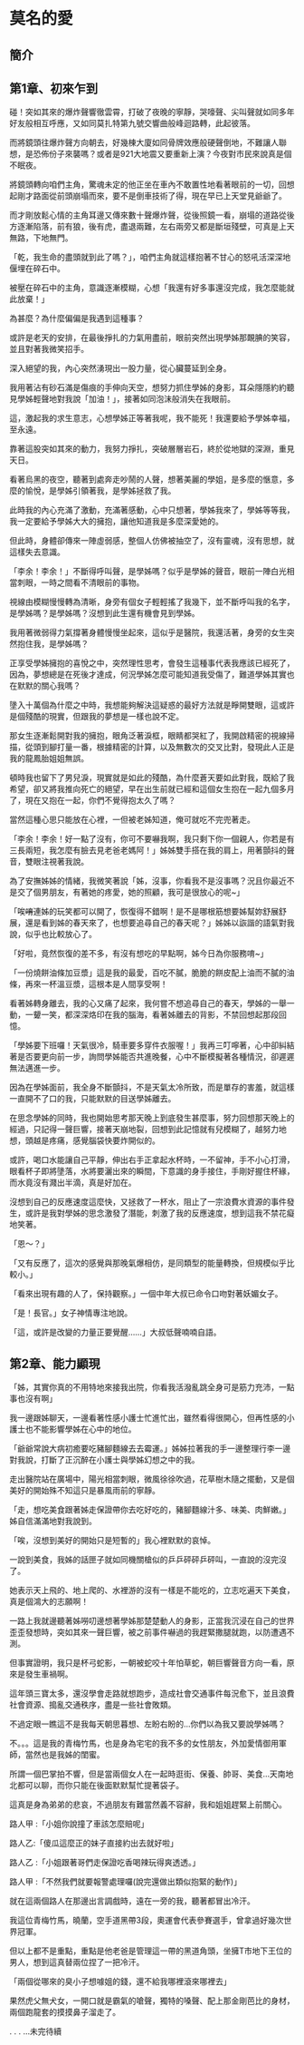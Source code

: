 # 莫名的愛

## 簡介

## 第1章、初來乍到

碰！突如其來的爆炸聲響徹雲霄，打破了夜晚的寧靜，哭嚎聲、尖叫聲就如同多年好友般相互呼應，又如同莫扎特第九號交響曲般峰迴路轉，此起彼落。

而將鏡頭往爆炸聲方向朝去，好幾棟大廈如同骨牌效應般硬聲倒地，不難讓人聯想，是恐佈份子來襲嗎？或者是921大地震又要重新上演？今夜對市民來說真是個不眠夜。

將鏡頭轉向咱們主角，驚魂未定的他正坐在車內不敢置性地看著眼前的一切，回想起剛才路面從前頭崩塌而來，要不是倒車技術了得，現在早已上天堂見爺爺了。

而才剛放鬆心情的主角耳邊又傳來數十聲爆炸聲，從後照鏡一看，崩塌的道路從後方逐漸陷落，前有狼，後有虎，盡退兩難，左右兩旁又都是斷垣殘壁，可真是上天無路，下地無門。

「乾，我生命的盡頭就到此了嗎？」，咱們主角就這樣抱著不甘心的怒吼活深深地偃埋在碎石中。

被壓在碎石中的主角，意識逐漸模糊，心想「我還有好多事還沒完成，我怎麼能就此放棄！」

為甚麼？為什麼偏偏是我遇到這種事？

或許是老天的安排，在最後掙扎的力氣用盡前，眼前突然出現學姊那靦腆的笑容，並且對著我微笑招手。

深入絕望的我，內心突然湧現出一股力量，從心臟蔓延到全身。

我用著沾有砂石滿是傷痕的手伸向天空，想努力抓住學姊的身影，耳朵隱隱約約聽見學姊輕聲地對我說「加油！」，接著如同泡沫般消失在我眼前。

這，激起我的求生意志，心想學姊正等著我呢，我不能死！我還要給予學姊幸福，至永遠。

靠著這股突如其來的動力，我努力掙扎，突破層層岩石，終於從地獄的深淵，重見天日。

看著烏黑的夜空，聽著到處奔走吵鬧的人聲，想著美麗的學姐，是多麼的愜意，多麼的愉悅，是學姊引領著我，是學姊拯救了我。

此時我的內心充滿了激動，充滿著感動，心中只想著，學姊我來了，學姊等等我，我一定要給予學姊大大的擁抱，讓他知道我是多麼深愛她的。

但此時，身體卻傳來一陣虛弱感，整個人仿佛被抽空了，沒有靈魂，沒有思想，就這樣失去意識。

「李余！李余！」不斷得呼叫聲，是學姊嗎？似乎是學姊的聲音，眼前一陣白光相當刺眼，一時之間看不清眼前的事物。

視線由模糊慢慢轉為清晰，身旁有個女子輕輕搖了我幾下，並不斷呼叫我的名字，是學姊嗎？是學姊嗎？沒想到此生還有機會見到學姊。

我用著微弱得力氣撐著身體慢慢坐起來，這似乎是醫院，我還活著，身旁的女生突然抱住我，是學姊嗎？

正享受學姊擁抱的喜悅之中，突然理性思考，會發生這種事代表我應該已經死了，因為，夢想總是在死後才達成，何況學姊怎麼可能知道我受傷了，難道學姊其實也在默默的關心我嗎？

墬入十萬個為什麼之中時，我想能夠解決這疑惑的最好方法就是睜開雙眼，這或許是個殘酷的現實，但跟我的夢想是一樣也說不定。

那女生逐漸鬆開對我的擁抱，眼角泛著淚框，眼睛都哭紅了，我開啟精密的視線掃描，從頭到腳打量一番，根據精密的計算，以及無數次的交叉比對，發現此人正是我的龍鳳胎姐姐無誤。

頓時我也留下了男兒淚，現實就是如此的殘酷，為什麼蒼天要如此對我，既給了我希望，卻又將我推向死亡的絕望，早在出生前就已經和這個女生抱在一起九個多月了，現在又抱在一起，你們不覺得抱太久了嗎？

當然這種心思只能放在心裡，一但被老姊知道，俺可就吃不完兜著走。

「李余！李余！好一點了沒有，你可不要嚇我啊，我只剩下你一個親人，你若是有三長兩短，我怎麼有臉去見老爸老媽阿！」姊姊雙手搭在我的肩上，用著顫抖的聲音，雙眼注視著我說。

為了安撫姊姊的情緒，我微笑著說「姊，沒事，你看我不是沒事嗎？況且你最近不是交了個男朋友，有著她的疼愛，她的照顧，我可是很放心的呢~」

「唉~~唷~~連姊的玩笑都可以開了，恢復得不錯啊！是不是哪根筋想要姊幫妳舒展舒展，還是看到姊的春天來了，也想要追尋自己的春天呢？」姊姊以詼諧的語氣對我說，似乎也比較放心了。

「好啦，竟然恢復的差不多，有沒有想吃的早點啊，姊今日為你服務唷~」

「一份燒餅油條加豆漿」這是我的最愛，百吃不膩，脆脆的餅皮配上油而不膩的油條，再來一杯溫豆漿，這根本是人間享受啊！

看著姊轉身離去，我的心又痛了起來，我何嘗不想追尋自己的春天，學姊的一舉一動，一顰一笑，都深深烙印在我的腦海，看著姊離去的背影，不禁回想起那段回憶。

「學姊要下班囉！天氣很冷，騎車要多穿件衣服喔！」我再三叮嚀著，心中卻糾結著是否要更向前一步，詢問學姊能否共進晚餐，心中不斷模擬著各種情況，卻遲遲無法邁進一步。

因為在學姊面前，我全身不斷顫抖，不是天氣太冷所致，而是單存的害羞，就這樣一直開不了口的我，只能默默的目送學姊離去。

在思念學姊的同時，我也開始思考那天晚上到底發生甚麼事，努力回想那天晚上的經過，只記得一聲巨響，接著天崩地裂，回想到此記憶就有兒模糊了，越努力地想，頭越是疼痛，感覺腦袋快要炸開似的。

或許，喝口水能讓自己平靜，伸出右手正拿起水杯時，一不留神，手不小心打滑，眼看杯子即將墬落，水將要灑出來的瞬間，下意識的身手接住，手剛好握住杯緣，而水竟沒有濺出半滴，真是好加在。

沒想到自己的反應速度這麼快，又拯救了一杯水，阻止了一宗浪費水資源的事件發生，或許是我對學姊的思念激發了潛能，刺激了我的反應速度，想到這我不禁花癡地笑著。

「恩〜？」

「又有反應了，這次的感覺與那晚氣爆相仿，是同類型的能量轉換，但規模似乎比較小。」

「看來出現有趣的人了，保持觀察。」一個中年大叔已命令口吻對著妖媚女子。

「是！長官。」女子神情專注地說。

「這，或許是改變的力量正要覺醒……」大叔低聲喃喃自語。

## 第2章、能力顯現

「姊，其實你真的不用特地來接我出院，你看我活潑亂跳全身可是筋力充沛，一點事也沒有啊」

我一邊跟姊聊天，一邊看著性感小護士忙進忙出，雖然看得很開心，但再性感的小護士也不能影響學姊在心中的地位。

「爺爺常說大病初癒要吃豬腳麵線去去霉運。」姊姊拉著我的手一邊整理行李一邊對我說，打斷了正沉醉在小護士與學姊幻想之中的我。

走出醫院站在廣場中，陽光相當刺眼，微風徐徐吹過，花草樹木隨之擺動，又是個美好的開始殊不知這只是暴風雨前的寧靜。

「走，想吃美食跟著姊走保證帶你去吃好吃的，豬腳麵線汁多、味美、肉鮮嫩。」姊自信滿滿地對我說到。

「唉，沒想到美好的開始只是短暫的」我心裡默默的哀悼。

一說到美食，我姊的話匣子就如同機關槍似的乒乒砰砰乒砰叫，一直說的沒完沒了。

她表示天上飛的、地上爬的、水裡游的沒有一樣是不能吃的，立志吃遍天下美食，真是個鴻大的志願啊！

一路上我就邊聽著姊嘮叨邊想著學姊那楚楚動人的身影，正當我沉浸在自己的世界歪歪發想時，突如其來一聲巨響，被之前事件嚇過的我趕緊撒腿就跑，以防遭遇不測。

但事實證明，我只是杯弓蛇影，一朝被蛇咬十年怕草蛇，朝巨響聲音方向一看，原來是發生車禍啊。

這年頭三寶太多，還沒學會走路就想跑步，造成社會交通事件每況愈下，並且浪費社會資源、搗亂交通秩序，盡是一些社會敗類。

不過定眼一瞧這不是我每天朝思暮想、左盼右盼的...你們以為我又要說學姊嗎？

不。。。這是我的青梅竹馬，也是身為宅宅的我不多的女性朋友，外加愛情御用軍師，當然也是我姊的閨蜜。

所謂一個巴掌拍不響，但是當兩個女人在一起時逛街、保養、帥哥、美食...天南地北都可以聊，而你只能在後面默默幫忙提著袋子。

這真是身為弟弟的悲哀，不過朋友有難當然義不容辭，我和姐姐趕緊上前關心。

路人甲 :「小姐你說撞了車該怎麼賠呢」

路人乙:「傻瓜這麼正的妹子直接約出去就好啦」

路人乙 :「小姐跟著哥們走保證吃香喝辣玩得爽透透。」

路人甲 :「不然我們就要報警處理囉(說完還做出類似抱緊的動作)」

就在這兩個路人在那邊出言調戲時，遠在一旁的我，聽著都冒出冷汗。

我這位青梅竹馬，曉蘭，空手道黑帶3段，奧運會代表參賽選手，曾拿過好幾次世界冠軍。

但以上都不是重點，重點是他老爸是管理這一帶的黑道角頭，坐擁T市地下王位的男人，想到這真替兩位捏了一把冷汗。

「兩個從哪來的臭小子想噱姐的錢，還不給我哪裡滾來哪裡去」

果然虎父無犬女，一開口就是霸氣的嗆聲，獨特的嗓聲、配上那金剛芭比的身材，兩個跑龍套的摸摸鼻子溜走了。

.
.
.
…未完待續